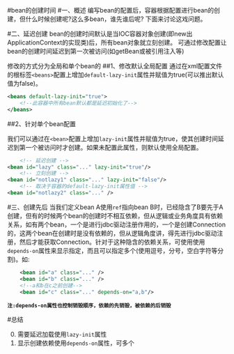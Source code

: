 #bean的创建时间
#一、概述
编写bean的配置后，容器根据配置进行bean的创建，但什么时候创建呢?这么多bean，谁先谁后呢?
下面来讨论这戏问题。

#二、延迟创建
bean的创建时间默认是当IOC容器对象创建(即new出ApplicationContext的实现类)后，所有bean对象就立刻创建。
可通过修改配置让bean的创建时间延迟到第一次被访问(如getBean或被引用注入等)

修改的方式分为全局和单个bean的
##1、修改默认全局配置
通过在xml配置文件的根标签`<beans>`配置上增加`default-lazy-init`属性并赋值为true(可以推出默认值为false)。

~~~xml
<beans default-lazy-init="true">
	<!--此容器中所有bean默认都是延迟初始化了-->
</beans>
~~~

##2、针对单个bean配置

我们可以通过在`<bean>`配置上增加`lazy-init`属性并赋值为true，使其创建时间延迟到第一个被访问时才创建。如果未配置此属性，则默认使用全局配置。

~~~xml
	<!-- 延迟创建 -->
<bean id="lazy" class="..." lazy-init="true"/>
	<!-- 立刻创建 -->
<bean id="notlazy1" class="..." lazy-init="false"/>
	<!-- 取决于容器的default-lazy-init属性值 -->
<bean id="notlazy2" class="..." />
~~~

#三、创建先后
当我们定义bean A使用`ref`指向bean B时，已经隐含了B要先于A创建，但有的时候两个bean的创建时不相互依赖，但从逻辑或业务角度具有依赖关系，如有两个bean，一个是进行jdbc驱动注册作用的，一个是创建Connection的，这两个bean在创建时是没有依赖的，但从逻辑角度讲，得先进行jdbc驱动注册，然后才能获取Connection。针对于这种隐含的依赖关系，可使用使用`depends-on`属性来显示指定，而且可以指定多个(使用逗号，分号，空白字符等分割)。如:

~~~xml
	<bean id="a" class="..." />
	<bean id="b" class="..." />
	<!--a和b在c之前创建-->
 	<bean id="c" class="..." depends-on="a,b"/>
~~~

**`注:depends-on属性也控制销毁顺序，依赖的先销毁，被依赖的后销毁`**


#总结

0. 需要延迟加载使用`lazy-init`属性
0. 显示创建依赖使用`depends-on`属性，可多个


